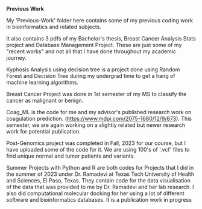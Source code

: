 **Previous Work**

My 'Previous-Work' folder here contains some of my previous coding work in bioinformatics and related subjects.

It also contains 3 pdfs of my Bachelor's thesis, Breast Cancer Analysis Stats project and Database Management Project. 
These are just some of my "recent works" and not all that I have done throughout my academic journey.

Kyphosis Analysis using decision tree is a project done using Random Forest and Decision Tree during my undergrad time to get a hang of machine learning algorithms.

Breast Cancer Project was done in 1st semester of my MS to classify the cancer as malignant or benign.

Coag_ML is the code for me and my advisor's published research work on coagulation prediction. (https://www.mdpi.com/2075-1680/12/9/873). This semester, we are again working on a slightly related but newer research work for potential publication. 

Post-Genomics project was completed in Fall, 2023 for our course, but I have uploaded some of the code for it. We are using 100's of '.vcf' files to find unique normal and tumor patients and variants. 

Summer Projects with Python and R are both codes for Projects that I did in the summer of 2023 under Dr. Ramadevi at Texas Tech University of Health and Sciences, El Paso, Texas. They contain code for the data visualisation of the data that was provided to me by Dr. Ramadevi and her lab research. I also did computational molecular docking for her using a lot of different software and bioinformatics databases. It is a publication work in progress


